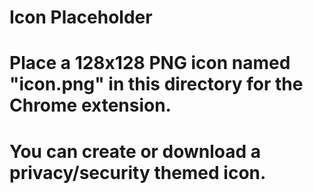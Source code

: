 # Icon Placeholder
# Place a 128x128 PNG icon named "icon.png" in this directory for the Chrome extension.
# You can create or download a privacy/security themed icon.
